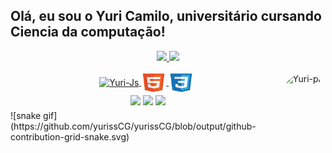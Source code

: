 ## Olá, eu sou o Yuri Camilo, universitário cursando Ciencia da computação!

<div align="center">
  <a href="[https://github.com/rafaballerini](https://github.com/YurissCG)">
  <img height="180em" src="https://github-readme-stats.vercel.app/api?username=yurisscg&show_icons=true&theme=dracula&include_all_commits=true&count_private=true"/>
  <img height="180em" src="https://github-readme-stats.vercel.app/api/top-langs/?username=yurisscg&layout=compact&langs_count=16&theme=dracula"/>
</div>
    
<div align="center" display="inline_block"><br>
  <img align="center" alt="Yuri-Js" height="30" width="40" src="https://cdn.jsdelivr.net/gh/devicons/devicon/icons/java/java-original.svg">
  <img align="center" alt="Yuri-HTML" height="30" width="40" src="https://raw.githubusercontent.com/devicons/devicon/master/icons/html5/html5-original.svg">
  <img align="center" alt="Yuri-CSS" height="30" width="40" src="https://raw.githubusercontent.com/devicons/devicon/master/icons/css3/css3-original.svg">
  <img align="right" alt="Yuri-pic" height="90" style="border-radius:50px;" 
       src="https://cdn.discordapp.com/attachments/734497434880835675/1083447734511620287/Sem_Titulo-1.gif">
</div>

<div align="center" style="padding: 5px;" > 
  <a href="https://www.instagram.com/yuriscg/" target="_blank"><img src="https://img.shields.io/badge/-Instagram-%23E4405F?style=for-the-badge&logo=instagram&logoColor=white" target="_blank"></a>
  <a href="https://www.linkedin.com/in/yuri-camilo-648b2b217/" target="_blank"><img src="https://img.shields.io/badge/-LinkedIn-%230077B5?style=for-the-badge&logo=linkedin&logoColor=white" target="_blank"></a> 
  <a href = "yr.camilo95@gmail.com"><img src="https://img.shields.io/badge/-Gmail-%23333?style=for-the-badge&logo=gmail&logoColor=white" target="_blank"></a>
  
</div>
![snake gif](https://github.com/yurissCG/yurissCG/blob/output/github-contribution-grid-snake.svg)
  
